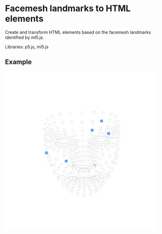 # Facemesh landmarks to HTML elements

Create and transform HTML elements based on the facemesh landmarks identified by ml5.js.

Libraries: p5.js, ml5.js

## Example
![A facemesh in checkboxes](example.png)
